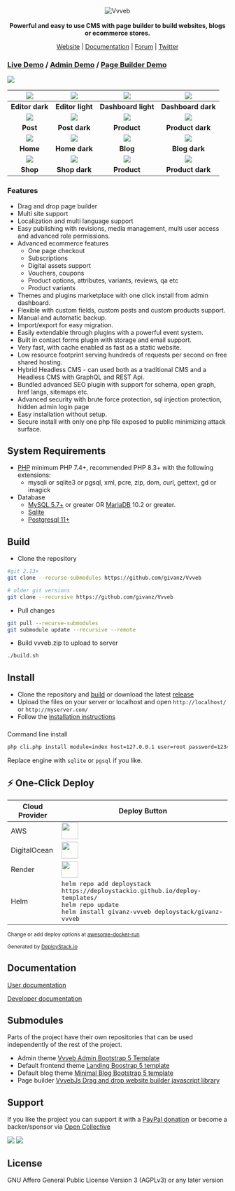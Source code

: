 <p align="center">
  <img src="https://vvveb.com/admin/default/img/biglogo.png" alt="Vvveb">
  <br><br>
  <strong>Powerful and easy to use CMS with page builder to build websites, blogs or ecommerce stores.</strong>
</p>
<p align="center">
  <a href="https://www.vvveb.com">Website</a> |
  <a href="https://docs.vvveb.com/">Documentation</a> |
  <a href="https://github.com/givanz/Vvveb/discussions">Forum</a> |
  <a href="https://twitter.com/vvvebcms">Twitter</a> 
</p>

### [Live Demo](https://demo.vvveb.com) / [Admin Demo](https://demo.vvveb.com/admin) / [Page Builder Demo](https://demo.vvveb.com/admin/?module=/editor/editor&template=index.html&url=/)

[![](https://www.vvveb.com/img/dark-theme.webp)](https://www.vvveb.com/img/dark-theme.png)

| [![](https://www.vvveb.com/img/dark-theme.webp)](https://www.vvveb.com/img/dark-theme.png) | [![](https://www.vvveb.com/img/light-theme.webp)](https://www.vvveb.com/img/light-theme.png) | [![](https://www.vvveb.com/vvveb-admin/dashboard-light.png)](https://www.vvveb.com/img/dashboard-white.png) | [![](https://www.vvveb.com/img/dark-theme.webp)](https://www.vvveb.com/img/dark-theme.webp) |
|:---:|:---:|:---:|:---:|
| **Editor dark** | **Editor light** | **Dashboard light** | **Dashboard dark** |
| [![](https://www.vvveb.com/vvveb-admin/post-light.png)](https://www.vvveb.com/vvveb-admin/post-light.png) | [![](https://www.vvveb.com/vvveb-admin/post-dark.png)](https://www.vvveb.com/vvveb-admin/post-dark.png) | [![](https://www.vvveb.com/vvveb-admin/product-light.png)](https://www.vvveb.com/vvveb-admin/product-light.png) | [![](https://www.vvveb.com/vvveb-admin/product-dark.png)](https://www.vvveb.com/vvveb-admin/product-dark.png) |
| **Post**  | **Post dark** | **Product**  | **Product dark** |
| [![](https://www.vvveb.com/themes/landing/screens/home.png)](https://www.vvveb.com/themes/landing/screens/home.png) | [![](https://www.vvveb.com/themes/landing/screens/home-dark.png)](https://www.vvveb.com/themes/landing/screens/home-dark.png) | [![](https://www.vvveb.com/themes/landing/screens/blog.png)](https://www.vvveb.com/themes/landing/screens/blog.png) | [![](https://www.vvveb.com/themes/landing/screens/blog-dark.png)](https://www.vvveb.com/themes/landing/screens/blog-dark.png) |
| **Home** | **Home dark** | **Blog** | **Blog dark** |
| [![](https://www.vvveb.com/themes/landing/screens/shop.png)](https://www.vvveb.com/themes/landing/screens/shop.png) | [![](https://www.vvveb.com/themes/landing/screens/shop-dark.png)](https://www.vvveb.com/themes/landing/screens/shop-dark.png) | [![](https://www.vvveb.com/themes/landing/screens/product.png)](https://www.vvveb.com/themes/landing/screens/product.png) | [![](https://www.vvveb.com/themes/landing/screens/product-dark.png)](https://www.vvveb.com/themes/landing/screens/product-dark.png) |
| **Shop**  | **Shop dark** | **Product**  | **Product dark** |

### Features

* Drag and drop page builder
* Multi site support
* Localization and multi language support
* Easy publishing with revisions, media management, multi user access and advanced role permissions.
* Advanced ecommerce features
	* One page checkout
	* Subscriptions
	* Digital assets support
	* Vouchers, coupons
	* Product options, attributes, variants, reviews, qa etc
	* Product variants
* Themes and plugins marketplace with one click install from admin dashboard.
* Flexible with custom fields, custom posts and custom products support.
* Manual and automatic backup.
* Import/export for easy migration.
* Easily extendable through plugins with a powerful event system.
* Built in contact forms plugin with storage and email support.
* Very fast, with cache enabled as fast as a static website.
* Low resource footprint serving hundreds of requests per second on free shared hosting.
* Hybrid Headless CMS - can used both as a traditional CMS and a Headless CMS with GraphQL and REST Api.
* Bundled advanced SEO plugin with support for schema, open graph, href langs, sitemaps etc.
* Advanced security with brute force protection, sql injection protection, hidden admin login page
* Easy installation without setup.
* Secure install with only one php file exposed to public minimizing attack surface.

## System Requirements

* [PHP](https://www.php.net) minimum PHP 7.4+, recommended PHP 8.3+ with the following extensions:
	* mysqli or sqlite3 or pgsql, xml, pcre, zip, dom, curl, gettext, gd or imagick
* Database 
	* [MySQL 5.7+](https://www.mysql.com/) or greater OR [MariaDB](https://mariadb.org/) 10.2 or greater. 
	* [Sqlite](https://www.sqlite.com/) 
	* [Postgresql 11+](https://www.postgresql.org/) 


## Build

* Clone the repository 
```bash
#git 2.13+ 
git clone --recurse-submodules https://github.com/givanz/Vvveb

# older git versions 
git clone --recursive https://github.com/givanz/Vvveb
```

* Pull changes 
```bash
git pull --recurse-submodules
git submodule update --recursive --remote
```

* Build vvveb.zip to upload to server
```bash
./build.sh
```


## Install

* Clone the repository and [build](#build ) or download the latest [release](https://vvveb.com/download.php)
* Upload the files on your server or localhost and open `http://localhost/` or `http://myserver.com/` 
* Follow the [installation instructions](https://docs.vvveb.com/installation)

###

Command line install

```bash
php cli.php install module=index host=127.0.0.1 user=root password=1234 database=vvveb admin[email]=admin@vvveb.com admin[password]=admin engine=mysqli
```

Replace engine with `sqlite` or `pgsql` if you like.

## ⚡ One-Click Deploy

| Cloud Provider | Deploy Button |
|----------------|---------------|
| AWS | <a href="https://deploystack.io/deploy/givanz-vvveb?provider=aws&language=cfn"><img src="https://raw.githubusercontent.com/deploystackio/deploy-templates/refs/heads/main/.assets/img/aws.svg" height="38"></a> |
| DigitalOcean | <a href="https://deploystack.io/deploy/givanz-vvveb?provider=do&language=dop"><img src="https://raw.githubusercontent.com/deploystackio/deploy-templates/refs/heads/main/.assets/img/do.svg" height="38"></a> |
| Render | <a href="https://deploystack.io/deploy/givanz-vvveb?provider=rnd&language=rnd"><img src="https://raw.githubusercontent.com/deploystackio/deploy-templates/refs/heads/main/.assets/img/rnd.svg" height="38"></a> |
| Helm | `helm repo add deploystack https://deploystackio.github.io/deploy-templates/`<br>`helm repo update`<br>`helm install givanz-vvveb deploystack/givanz-vvveb` |

<sub>Change or add deploy options at [awesome-docker-run](https://github.com/deploystackio/awesome-docker-run/tree/main/commands/vvveb)</sub>

<sub>Generated by <a href="https://deploystack.io/c/givanz-vvveb" target="_blank">DeployStack.io</a></sub>

## Documentation

[User documentation](https://docs.vvveb.com)

[Developer documentation](https://dev.vvveb.com)

## Submodules

Parts of the project have their own repositories that can be used independently of the rest of the project.

 * Admin theme [Vvveb Admin Bootstrap 5 Template](https://github.com/givanz/vvveb-admin-template/ )
 * Default frontend theme [Landing Boostrap 5 template](https://github.com/givanz/landing/)
 * Default blog theme [Minimal Blog Bootstrap 5 template](https://github.com/givanz/blog-default)
 * Page builder [VvvebJs Drag and drop website builder javascript library](https://github.com/givanz/VvvebJs)


## Support

If you like the project you can support it with a [PayPal donation](https://paypal.me/zgivan) or become a backer/sponsor via [Open Collective](https://opencollective.com/vvvebjs)


<a href="https://opencollective.com/vvvebjs/sponsors/0/website"><img src="https://opencollective.com/vvvebjs/sponsors/0/avatar"></a>
<a href="https://opencollective.com/vvvebjs/backers/0/website"><img src="https://opencollective.com/vvvebjs/backers/0/avatar"></a>

## License

GNU Affero General Public License Version 3 (AGPLv3) or any later version

